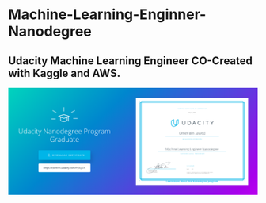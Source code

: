 # Machine-Learning-Enginner-Nanodegree

## Udacity Machine Learning Engineer CO-Created with Kaggle and AWS. 

![Nanodegree](https://github.com/OBINJAWED/Machine-Learning-Enginner-Nanodegree/blob/master/Nanodegree%20Graduation.png)
